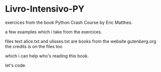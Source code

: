 # Livro-Intensivo-PY

exercices from the book Python Crash Course by Eric Matthes.

a few examples which i take from the exercices.

files text alice.txt and ulisses.txt are books from the website gutenberg.org 
the credits is on the files too

which i can help who's reading this book.

let's code.
